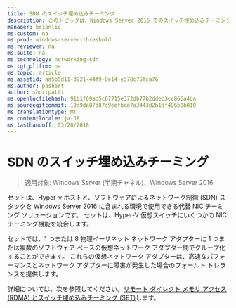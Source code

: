 ```yaml
---
title: SDN のスイッチ埋め込みチーミング
description: このトピックは、Windows Server 2016 でのスイッチ埋め込みチーミングの概要を使用できます。
manager: brianlic
ms.custom: na
ms.prod: windows-server-threshold
ms.reviewer: na
ms.suite: na
ms.technology: networking-sdn
ms.tgt_pltfrm: na
ms.topic: article
ms.assetid: aa5b5d11-3921-44f9-8e14-e378c75fca76
ms.author: pashort
author: shortpatti
ms.openlocfilehash: 91b1f69ad5c07715e372db77b2ddeb3cc866a4ba
ms.sourcegitcommit: 19d9da87d87c9eefbca7a3443d2b1df486b0b010
ms.translationtype: MT
ms.contentlocale: ja-JP
ms.lasthandoff: 03/28/2018
---
```

# <a name="switch-embedded-teaming-for-sdn"></a>SDN のスイッチ埋め込みチーミング

>適用対象: Windows Server (半期チャネル)、Windows Server 2016

セットは、Hyper-v ホストと、ソフトウェアによるネットワーク制御 (SDN) スタックを Windows Server 2016 に含まれる環境で使用できる代替 NIC チーミング ソリューションです。 セットは、Hyper-V 仮想スイッチにいくつかの NIC チーミング機能を統合します。 

セットでは、1 つまたは 8 物理イーサネット ネットワーク アダプターに 1 つまたは複数のソフトウェア ベースの仮想ネットワーク アダプター間でグループ化することができます。 これらの仮想ネットワーク アダプターは、高速なパフォーマンスとネットワーク アダプターに障害が発生した場合のフォールト トレランスを提供します。

詳細については、次を参照してください。[リモート ダイレクト メモリ アクセス (RDMA) とスイッチ埋め込みチーミング (SET)](../../../virtualization//hyper-v-virtual-switch/RDMA-and-Switch-Embedded-Teaming.md)します。
